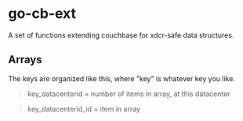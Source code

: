 go-cb-ext
=========

A set of functions extending couchbase for xdcr-safe data structures.

Arrays
------
The keys are organized like this, where "key" is whatever key you like.
> key_datacenterid = number of items in array, at this datacenter

> key_datacenterid_id = item in array